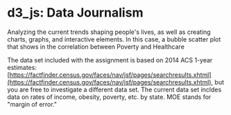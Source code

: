 # d3_js: Data Journalism

Analyzing the current trends shaping people's lives, as well as creating charts, graphs, and interactive elements. In this case, a bubble scatter plot that shows in the correlation between Poverty and Healthcare

The data set included with the assignment is based on 2014 ACS 1-year estimates: [https://factfinder.census.gov/faces/nav/jsf/pages/searchresults.xhtml](https://factfinder.census.gov/faces/nav/jsf/pages/searchresults.xhtml), but you are free to investigate a different data set. The current data set incldes data on rates of income, obesity, poverty, etc. by state. MOE stands for "margin of error."
